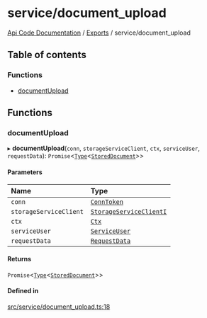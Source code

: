 # service/document\_upload
 
[Api Code Documentation](../README.md) / [Exports](../modules.md) / service/document\_upload

## Table of contents

### Functions

- [documentUpload](service_document_upload.md#documentupload)

## Functions

### documentUpload

▸ **documentUpload**(`conn`, `storageServiceClient`, `ctx`, `serviceUser`, `requestData`): `Promise`<[`Type`](result.md#type)<[`StoredDocument`](../interfaces/service_domain_document_document.StoredDocument.md)\>\>

#### Parameters

| Name | Type |
| :------ | :------ |
| `conn` | [`ConnToken`](service_conn.md#conntoken) |
| `storageServiceClient` | [`StorageServiceClientI`](../interfaces/service_Client_storage_service_h.StorageServiceClientI.md) |
| `ctx` | [`Ctx`](../interfaces/lib_ctx.Ctx.md) |
| `serviceUser` | [`ServiceUser`](../interfaces/service_domain_organization_service_user.ServiceUser.md) |
| `requestData` | [`RequestData`](../interfaces/service_domain_document_document_upload.RequestData.md) |

#### Returns

`Promise`<[`Type`](result.md#type)<[`StoredDocument`](../interfaces/service_domain_document_document.StoredDocument.md)\>\>

#### Defined in

[src/service/document_upload.ts:18](https://github.com/openkfw/TruBudget/blob/95e6f8a/api/src/service/document_upload.ts#L18)
